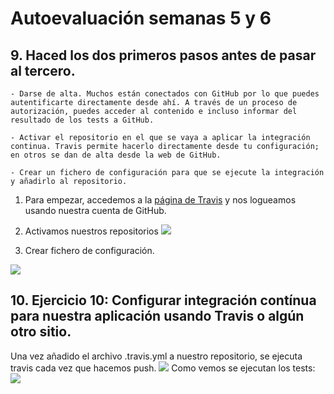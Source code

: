 # Autoevaluación semanas 5 y 6

## 9. Haced los dos primeros pasos antes de pasar al tercero.
~~~
- Darse de alta. Muchos están conectados con GitHub por lo que puedes autentificarte directamente desde ahí. A través de un proceso de autorización, puedes acceder al contenido e incluso informar del resultado de los tests a GitHub.

- Activar el repositorio en el que se vaya a aplicar la integración continua. Travis permite hacerlo directamente desde tu configuración; en otros se dan de alta desde la web de GitHub.

- Crear un fichero de configuración para que se ejecute la integración y añadirlo al repositorio.
~~~

1. Para empezar, accedemos a la [página de Travis](https://travis-ci.com/signin) y nos logueamos usando nuestra cuenta de GitHub.

2. Activamos nuestros repositorios
![](/images/travis-rep.png)

3. Crear fichero de configuración.

![](/images/arch_travis.png)

## 10. Ejercicio 10: Configurar integración contínua para nuestra aplicación usando Travis o algún otro sitio.

Una vez añadido el archivo .travis.yml a nuestro repositorio, se ejecuta travis cada vez que hacemos push.
![](/images/travis-pasado.png)
Como vemos se ejecutan los tests:
![](/images/travis-tests.png)








